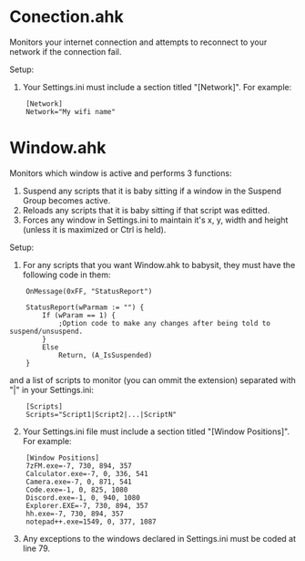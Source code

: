 # Conection.ahk
Monitors your internet connection and attempts to reconnect to your network if the connection fail.

Setup:
1. Your Settings.ini must include a section titled "[Network]". For example:
```
    [Network]
    Network="My wifi name"
```

# Window.ahk
Monitors which window is active and performs 3 functions:
            
1. Suspend any scripts that it is baby sitting if a window in the Suspend Group becomes active.
2. Reloads any scripts that it is baby sitting if that script was editted.
3. Forces any window in Settings.ini to maintain it's x, y, width and height (unless it is maximized or Ctrl is held).

Setup:
1. For any scripts that you want Window.ahk to babysit, they must have the following code in them:
```　
    OnMessage(0xFF, "StatusReport")
    
    StatusReport(wParmam := "") {
	    If (wParam == 1) {
	    	;Option code to make any changes after being told to suspend/unsuspend.
	    }
        Else
            Return, (A_IsSuspended)
    }
```
   and a list of scripts to monitor (you can ommit the extension) separated with "|" in your Settings.ini:
```
    [Scripts]
    Scripts="Script1|Script2|...|ScriptN"
```
2. Your Settings.ini file must include a section titled "[Window Positions]". For example:
```
    [Window Positions]
    7zFM.exe=-7, 730, 894, 357
    Calculator.exe=-7, 0, 336, 541
    Camera.exe=-7, 0, 871, 541
    Code.exe=-1, 0, 825, 1080
    Discord.exe=-1, 0, 940, 1080
    Explorer.EXE=-7, 730, 894, 357
    hh.exe=-7, 730, 894, 357
    notepad++.exe=1549, 0, 377, 1087
```
3. Any exceptions to the windows declared in Settings.ini must be coded at line 79.
